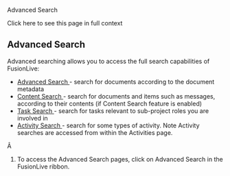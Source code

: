 Advanced Search

Click here to see this page in full context

##  Advanced Search

Advanced searching allows you to access the full search capabilities of
FusionLive:

  * [ Advanced Search ](Advanced_searching.htm#h) \- search for documents according to the document metadata 
  * [ Content Search ](Content_Search.htm#h) \- search for documents and items such as messages, according to their contents (if Content Search feature is enabled) 
  * [ Task Search ](../Activities/Task_Search.htm#h) \- search for tasks relevant to sub-project roles you are involved in 
  * [ Activity Search ](../Activities/Activity_Search.htm#h) \- search for some types of activity.  Note  Activity searches are accessed from within the Activities page. 

Â

  1. To access the Advanced Search pages, click on Advanced Search in the FusionLive ribbon. 

